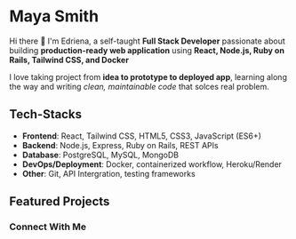 # Maya Smith

Hi there 👋 I'm Edriena, a self-taught **Full Stack Developer** passionate about building **production-ready web application** using **React, Node.js, Ruby on Rails, Tailwind CSS, and Docker**

I love taking project from **idea to prototype to deployed app**, learning along the way and writing *clean, maintainable code* that solces real problem.

## Tech-Stacks
- **Frontend**: React, Tailwind CSS, HTML5, CSS3, JavaScript (ES6+)
- **Backend**: Node.js, Express, Ruby on Rails, REST APIs
- **Database**: PostgreSQL, MySQL, MongoDB
- **DevOps/Deployment**: Docker, containerized workflow, Heroku/Render
- **Other**: Git, API Intergration, testing frameworks

## Featured Projects


### Connect With Me
